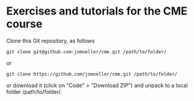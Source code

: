 # Exercises and tutorials for the CME course

Clone this Git repository, as follows

    git clone git@github.com:jomoeller/cme.git /path/to/folder/
  
or 

    git clone https://github.com/jomoeller/cme.git /path/to/folder/
  
or download it (click on "Code" > "Download ZIP") and unpack to a local folder /path/to/folder/.
